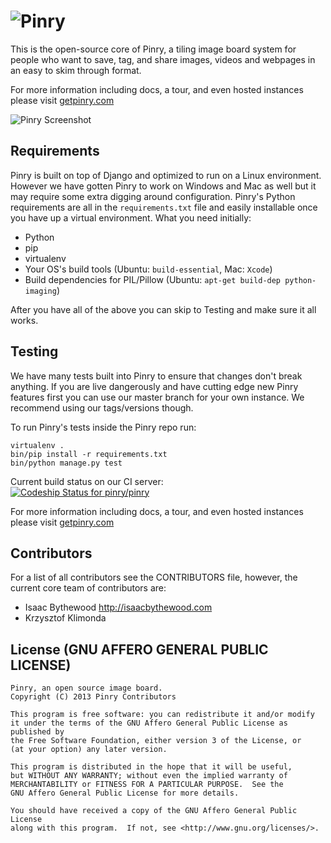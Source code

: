 # ![Pinry](https://bitbucket.org/pinry/pinry/raw/master/logo.png)

This is the open-source core of Pinry, a tiling image board system for people
who want to save, tag, and share images, videos and webpages in an easy to skim
through format.

For more information including docs, a tour, and even hosted instances please
visit [getpinry.com](http://getpinry.com/)

![Pinry Screenshot](http://getpinry.com/theme/images/index/header-background.jpg)


## Requirements

Pinry is built on top of Django and optimized to run on a Linux environment.
However we have gotten Pinry to work on Windows and Mac as well but it may
require some extra digging around configuration. Pinry's Python requirements are
all in the `requirements.txt` file and easily installable once you have up a
virtual environment. What you need initially:

 * Python
 * pip
 * virtualenv
 * Your OS's build tools (Ubuntu: `build-essential`, Mac: `Xcode`)
 * Build dependencies for PIL/Pillow (Ubuntu: `apt-get build-dep python-imaging`)

After you have all of the above you can skip to Testing and make sure it all
works.


## Testing

We have many tests built into Pinry to ensure that changes don't break anything.
If you are live dangerously and have cutting edge new Pinry features first you
can use our master branch for your own instance. We recommend using our
tags/versions though.

To run Pinry's tests inside the Pinry repo run:

    virtualenv .
    bin/pip install -r requirements.txt
    bin/python manage.py test

Current build status on our CI server:  
[ ![Codeship Status for pinry/pinry](https://www.codeship.io/projects/461ebc50-70be-0130-073a-22000a9d07d8/status?branch=master)](https://www.codeship.io/projects/2005)


For more information including docs, a tour, and even hosted instances please
visit [getpinry.com](http://getpinry.com/)


## Contributors

For a list of all contributors see the CONTRIBUTORS file, however, the current
core team of contributors are:

 * Isaac Bythewood <http://isaacbythewood.com>
 * Krzysztof Klimonda


## License (GNU AFFERO GENERAL PUBLIC LICENSE)

    Pinry, an open source image board.
    Copyright (C) 2013 Pinry Contributors

    This program is free software: you can redistribute it and/or modify
    it under the terms of the GNU Affero General Public License as published by
    the Free Software Foundation, either version 3 of the License, or
    (at your option) any later version.

    This program is distributed in the hope that it will be useful,
    but WITHOUT ANY WARRANTY; without even the implied warranty of
    MERCHANTABILITY or FITNESS FOR A PARTICULAR PURPOSE.  See the
    GNU Affero General Public License for more details.

    You should have received a copy of the GNU Affero General Public License
    along with this program.  If not, see <http://www.gnu.org/licenses/>.
